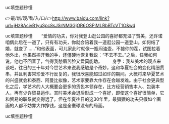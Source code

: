 uc填空题秒懂

👉最/新/观/看/入/口/👉http://www.baidu.com/link?url=jHz8AcivB1yuSpc8sJSrNM3GjOR6OSPiMLRbBTcVT1O&wd

uc填空题秒懂　　“爱情的功夫，你对我登山逛公园的喜好都充溢了赞美，还许诺咱俩此后在一道了，只有有功夫，你就会陪着我一道逛公园一道登山。如何结了婚，就变了……”和他表面，可儿家此时就像一瓶闷油壶，不接你的茬，试图拉着他外出，他果然摔开我的手，还僵硬地恢复我说：“不去不去。”之后，任我如何说，他也不回音了，气得我愁眉苦脸又爱莫能助。
　　身手：我从美术的观点来谈吧，往日的三十年对今世艺术来说我感触是个奇妙，这和华夏社会的变化精细贯串，并且利害常珍爱不行反复的，我很欣喜能超过如许的期间。大概将来华夏艺术的兴盛就会和泰西、阿曼比拟像，艺术家要靠大作存在会越发难。由于社会更典型化之后，学艺术的人大概要会更多的货色本领存在，比方经营销售本人、包装本人，再有少许贸易运作。其时美术会退后形成一个喜好，即使这个喜好很简单，它和贸易的联系就变得远了。但在华夏往日的这30年里，最猖獗的功夫只假如个画画的人都不妨靠大作挣钱，这是全寰球没有的局面。


uc填空题秒懂
